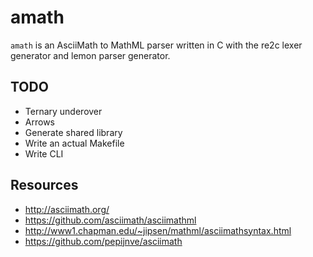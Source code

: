 # amath

`amath` is an AsciiMath to MathML parser written in C with the re2c lexer generator and lemon parser generator.

## TODO

* Ternary underover
* Arrows
* Generate shared library
* Write an actual Makefile
* Write CLI

## Resources

* http://asciimath.org/
* https://github.com/asciimath/asciimathml
* http://www1.chapman.edu/~jipsen/mathml/asciimathsyntax.html
* https://github.com/pepijnve/asciimath
